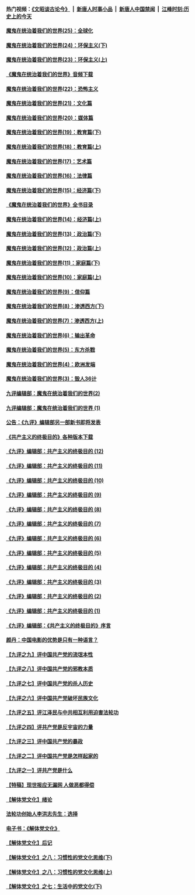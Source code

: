 #### 热门视频：[《文昭谈古论今》](https://github.com/gfw-breaker/wenzhao/blob/master/README.md?t=11061532) &nbsp;|&nbsp; [新唐人时事小品](https://github.com/gfw-breaker/ntdtv-comedy/blob/master/README.md?t=11061532) &nbsp;|&nbsp; [新唐人中国禁闻](https://github.com/gfw-breaker/ntdtv-news/blob/master/README.md?t=11061532) &nbsp;|&nbsp; [江峰时刻:历史上的今天](https://github.com/gfw-breaker/today-in-history/blob/master/README.md?t=11061532) 

#### [魔鬼在统治着我们的世界(25)：全球化](../pages/nsc422/n10788205.md?t=11061532) 

#### [魔鬼在统治着我们的世界(24)：环保主义(下)](../pages/nsc422/n10695307.md?t=11061532) 

#### [魔鬼在统治着我们的世界(23)：环保主义(上)](../pages/nsc422/n10688613.md?t=11061532) 

#### [《魔鬼在统治着我们的世界》音频下载](../pages/nsc422/n10635553.md?t=11061532) 

#### [魔鬼在统治着我们的世界(22)：恐怖主义](../pages/nsc422/n10614727.md?t=11061532) 

#### [魔鬼在统治着我们的世界(21)：文化篇](../pages/nsc422/n10597706.md?t=11061532) 

#### [魔鬼在统治着我们的世界(20)：媒体篇](../pages/nsc422/n10586579.md?t=11061532) 

#### [魔鬼在统治着我们的世界(19)：教育篇(下)](../pages/nsc422/n10564808.md?t=11061532) 

#### [魔鬼在统治着我们的世界(18)：教育篇(上)](../pages/nsc422/n10526970.md?t=11061532) 

#### [魔鬼在统治着我们的世界(17)：艺术篇](../pages/nsc422/n10499093.md?t=11061532) 

#### [魔鬼在统治着我们的世界(16)：法律篇](../pages/nsc422/n10485969.md?t=11061532) 

#### [魔鬼在统治着我们的世界(15)：经济篇(下)](../pages/nsc422/n10469975.md?t=11061532) 

#### [《魔鬼在统治着我们的世界》全书目录](../pages/nsc422/n10464261.md?t=11061532) 

#### [魔鬼在统治着我们的世界(14)：经济篇(上)](../pages/nsc422/n10457370.md?t=11061532) 

#### [魔鬼在统治着我们的世界(13)：政治篇(下)](../pages/nsc422/n10448270.md?t=11061532) 

#### [魔鬼在统治着我们的世界(12)：政治篇(上)](../pages/nsc422/n10444576.md?t=11061532) 

#### [魔鬼在统治着我们的世界(11)：家庭篇(下)](../pages/nsc422/n10440961.md?t=11061532) 

#### [魔鬼在统治着我们的世界(10)：家庭篇(上)](../pages/nsc422/n10435448.md?t=11061532) 

#### [魔鬼在统治着我们的世界(9)：信仰篇](../pages/nsc422/n10432159.md?t=11061532) 

#### [魔鬼在统治着我们的世界(8)：渗透西方(下)](../pages/nsc422/n10429603.md?t=11061532) 

#### [魔鬼在统治着我们的世界(7)：渗透西方(上)](../pages/nsc422/n10426013.md?t=11061532) 

#### [魔鬼在统治着我们的世界(6)：输出革命](../pages/nsc422/n10421536.md?t=11061532) 

#### [魔鬼在统治着我们的世界(5)：东方杀戮](../pages/nsc422/n10417707.md?t=11061532) 

#### [魔鬼在统治着我们的世界(4)：欧洲发端](../pages/nsc422/n10414890.md?t=11061532) 

#### [魔鬼在统治着我们的世界(3)：毁人36计](../pages/nsc422/n10411583.md?t=11061532) 

#### [九评编辑部：魔鬼在统治着我们的世界(2)](../pages/nsc422/n10410036.md?t=11061532) 

#### [九评编辑部：魔鬼在统治着我们的世界 (1)](../pages/nsc422/n10406825.md?t=11061532) 

#### [公告：《九评》编辑部另一部新书即将发表](../pages/nsc422/n10405104.md?t=11061532) 

#### [《共产主义的终极目的》各种版本下载](../pages/nsc422/n10022138.md?t=11061532) 

#### [《九评》编辑部：共产主义的终极目的 (12)](../pages/nsc422/n9933272.md?t=11061532) 

#### [《九评》编辑部：共产主义的终极目的 (11)](../pages/nsc422/n9924973.md?t=11061532) 

#### [《九评》编辑部：共产主义的终极目的 (10)](../pages/nsc422/n9920883.md?t=11061532) 

#### [《九评》编辑部：共产主义的终极目的 (9)](../pages/nsc422/n9916363.md?t=11061532) 

#### [《九评》编辑部：共产主义的终极目的 (8)](../pages/nsc422/n9912488.md?t=11061532) 

#### [《九评》编辑部：共产主义的终极目的 (7)](../pages/nsc422/n9901176.md?t=11061532) 

#### [《九评》编辑部：共产主义的终极目的 (6)](../pages/nsc422/n9899359.md?t=11061532) 

#### [《九评》编辑部：共产主义的终极目的 (5)](../pages/nsc422/n9893174.md?t=11061532) 

#### [《九评》编辑部：共产主义的终极目的 (4)](../pages/nsc422/n9891246.md?t=11061532) 

#### [《九评》编辑部：共产主义的终极目的 (3)](../pages/nsc422/n9879879.md?t=11061532) 

#### [《九评》编辑部：共产主义的终极目的 (2)](../pages/nsc422/n9876205.md?t=11061532) 

#### [《九评》编辑部：共产主义的终极目的 (1)](../pages/nsc422/n9865857.md?t=11061532) 

#### [《九评》编辑部：《共产主义的终极目的》序言](../pages/nsc422/n9862666.md?t=11061532) 

#### [颜丹：中国电影的优势是只有一种语言？](../pages/nsc422/n9583062.md?t=11061532) 

#### [【九评之九】评中国共产党的流氓本性](../pages/nsc422/n737542.md?t=11061532) 

#### [【九评之八】评中国共产党的邪教本质](../pages/nsc422/n735942.md?t=11061532) 

#### [【九评之七】评中国共产党的杀人历史](../pages/nsc422/n733806.md?t=11061532) 

#### [【九评之六】评中国共产党破坏民族文化](../pages/nsc422/n731667.md?t=11061532) 

#### [【九评之五】评江泽民与中共相互利用迫害法轮功](../pages/nsc422/n730058.md?t=11061532) 

#### [【九评之四】评共产党是反宇宙的力量](../pages/nsc422/n727814.md?t=11061532) 

#### [【九评之三】评中国共产党的暴政](../pages/nsc422/n725597.md?t=11061532) 

#### [【九评之二】评中国共产党是怎样起家的](../pages/nsc422/n723946.md?t=11061532) 

#### [【九评之一】评共产党是什么](../pages/nsc422/n722529.md?t=11061532) 

#### [【特稿】现世报应无漏网 人做恶都得偿](../pages/nsc422/n4215167.md?t=11061532) 

#### [【解体党文化】绪论](../pages/nsc422/n1449356.md?t=11061532) 

#### [法轮功创始人李洪志先生：选择](../pages/nsc422/n3580738.md?t=11061532) 

#### [电子书：《解体党文化》](../pages/nsc422/n1573484.md?t=11061532) 

#### [【解体党文化】后记](../pages/nsc422/n1531999.md?t=11061532) 

#### [【解体党文化】之八：习惯性的党文化思维(下)](../pages/nsc422/n1526477.md?t=11061532) 

#### [【解体党文化】之八：习惯性的党文化思维(上)](../pages/nsc422/n1520631.md?t=11061532) 

#### [【解体党文化】之七：生活中的党文化(下)](../pages/nsc422/n1513446.md?t=11061532) 

